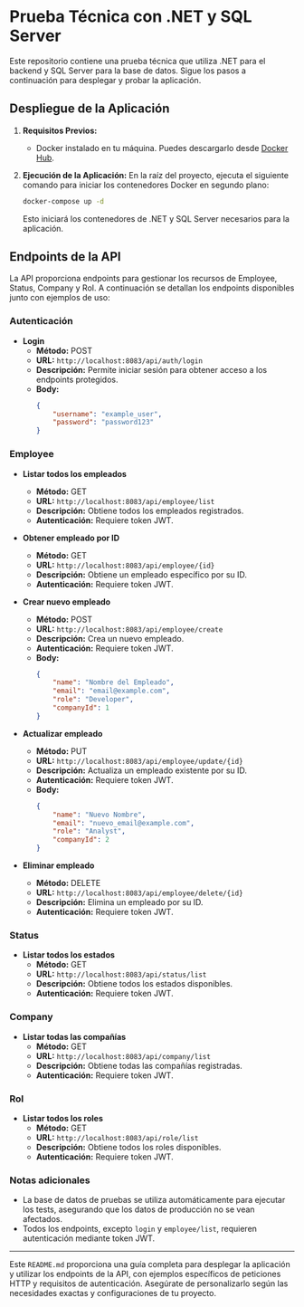 # Prueba Técnica con .NET y SQL Server

Este repositorio contiene una prueba técnica que utiliza .NET para el backend y SQL Server para la base de datos. Sigue los pasos a continuación para desplegar y probar la aplicación.

## Despliegue de la Aplicación

1. **Requisitos Previos:**
   - Docker instalado en tu máquina. Puedes descargarlo desde [Docker Hub](https://www.docker.com/get-started).

2. **Ejecución de la Aplicación:**
   En la raíz del proyecto, ejecuta el siguiente comando para iniciar los contenedores Docker en segundo plano:

   ```bash
   docker-compose up -d
   ```

   Esto iniciará los contenedores de .NET y SQL Server necesarios para la aplicación.

## Endpoints de la API

La API proporciona endpoints para gestionar los recursos de Employee, Status, Company y Rol. A continuación se detallan los endpoints disponibles junto con ejemplos de uso:

### Autenticación

- **Login**
  - **Método:** POST
  - **URL:** `http://localhost:8083/api/auth/login`
  - **Descripción:** Permite iniciar sesión para obtener acceso a los endpoints protegidos.
  - **Body:**
    ```json
    {
        "username": "example_user",
        "password": "password123"
    }
    ```

### Employee

- **Listar todos los empleados**
  - **Método:** GET
  - **URL:** `http://localhost:8083/api/employee/list`
  - **Descripción:** Obtiene todos los empleados registrados.
  - **Autenticación:** Requiere token JWT.

- **Obtener empleado por ID**
  - **Método:** GET
  - **URL:** `http://localhost:8083/api/employee/{id}`
  - **Descripción:** Obtiene un empleado específico por su ID.
  - **Autenticación:** Requiere token JWT.

- **Crear nuevo empleado**
  - **Método:** POST
  - **URL:** `http://localhost:8083/api/employee/create`
  - **Descripción:** Crea un nuevo empleado.
  - **Autenticación:** Requiere token JWT.
  - **Body:**
    ```json
    {
        "name": "Nombre del Empleado",
        "email": "email@example.com",
        "role": "Developer",
        "companyId": 1
    }
    ```

- **Actualizar empleado**
  - **Método:** PUT
  - **URL:** `http://localhost:8083/api/employee/update/{id}`
  - **Descripción:** Actualiza un empleado existente por su ID.
  - **Autenticación:** Requiere token JWT.
  - **Body:**
    ```json
    {
        "name": "Nuevo Nombre",
        "email": "nuevo_email@example.com",
        "role": "Analyst",
        "companyId": 2
    }
    ```

- **Eliminar empleado**
  - **Método:** DELETE
  - **URL:** `http://localhost:8083/api/employee/delete/{id}`
  - **Descripción:** Elimina un empleado por su ID.
  - **Autenticación:** Requiere token JWT.

### Status

- **Listar todos los estados**
  - **Método:** GET
  - **URL:** `http://localhost:8083/api/status/list`
  - **Descripción:** Obtiene todos los estados disponibles.
  - **Autenticación:** Requiere token JWT.

### Company

- **Listar todas las compañías**
  - **Método:** GET
  - **URL:** `http://localhost:8083/api/company/list`
  - **Descripción:** Obtiene todas las compañías registradas.
  - **Autenticación:** Requiere token JWT.

### Rol

- **Listar todos los roles**
  - **Método:** GET
  - **URL:** `http://localhost:8083/api/role/list`
  - **Descripción:** Obtiene todos los roles disponibles.
  - **Autenticación:** Requiere token JWT.

### Notas adicionales

- La base de datos de pruebas se utiliza automáticamente para ejecutar los tests, asegurando que los datos de producción no se vean afectados.
- Todos los endpoints, excepto `login` y `employee/list`, requieren autenticación mediante token JWT.

---

Este `README.md` proporciona una guía completa para desplegar la aplicación y utilizar los endpoints de la API, con ejemplos específicos de peticiones HTTP y requisitos de autenticación. Asegúrate de personalizarlo según las necesidades exactas y configuraciones de tu proyecto.